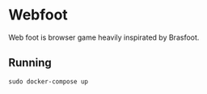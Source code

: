 # Webfoot

Web foot is browser game heavily inspirated by Brasfoot.

## Running

```
sudo docker-compose up
```
